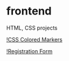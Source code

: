 # frontend
HTML, CSS projects

[!CSS Colored Markers](https://github.com/probzyg/frontend/tree/main/colored-markers)

[!Registration Form](https://github.com/probzyg/frontend/tree/main/registration)
